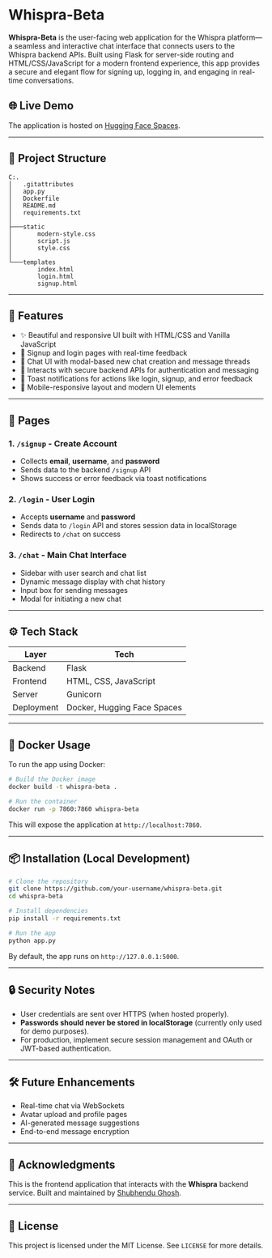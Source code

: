 # Whispra-Beta

**Whispra-Beta** is the user-facing web application for the Whispra platform—a seamless and interactive chat interface that connects users to the Whispra backend APIs. Built using Flask for server-side routing and HTML/CSS/JavaScript for a modern frontend experience, this app provides a secure and elegant flow for signing up, logging in, and engaging in real-time conversations.

## 🌐 Live Demo

The application is hosted on [Hugging Face Spaces](https://huggingface.co/spaces/shubhendu-ghosh-whispra).

---

## 📁 Project Structure

```
C:.
│   .gitattributes
│   app.py
│   Dockerfile
│   README.md
│   requirements.txt
│
├───static
│       modern-style.css
│       script.js
│       style.css
│
└───templates
        index.html
        login.html
        signup.html
```

---

## 🚀 Features

- ✨ Beautiful and responsive UI built with HTML/CSS and Vanilla JavaScript
- 🔐 Signup and login pages with real-time feedback
- 💬 Chat UI with modal-based new chat creation and message threads
- 🔁 Interacts with secure backend APIs for authentication and messaging
- 🔔 Toast notifications for actions like login, signup, and error feedback
- 📱 Mobile-responsive layout and modern UI elements

---

## 📜 Pages

### 1. `/signup` - Create Account
- Collects **email**, **username**, and **password**
- Sends data to the backend `/signup` API
- Shows success or error feedback via toast notifications

### 2. `/login` - User Login
- Accepts **username** and **password**
- Sends data to `/login` API and stores session data in localStorage
- Redirects to `/chat` on success

### 3. `/chat` - Main Chat Interface
- Sidebar with user search and chat list
- Dynamic message display with chat history
- Input box for sending messages
- Modal for initiating a new chat

---

## ⚙️ Tech Stack

| Layer       | Tech                      |
|-------------|---------------------------|
| Backend     | Flask                     |
| Frontend    | HTML, CSS, JavaScript     |
| Server      | Gunicorn                  |
| Deployment  | Docker, Hugging Face Spaces |

---

## 🐳 Docker Usage

To run the app using Docker:

```bash
# Build the Docker image
docker build -t whispra-beta .

# Run the container
docker run -p 7860:7860 whispra-beta
```

This will expose the application at `http://localhost:7860`.

---

## 📦 Installation (Local Development)

```bash
# Clone the repository
git clone https://github.com/your-username/whispra-beta.git
cd whispra-beta

# Install dependencies
pip install -r requirements.txt

# Run the app
python app.py
```

By default, the app runs on `http://127.0.0.1:5000`.

---

## 🔒 Security Notes

- User credentials are sent over HTTPS (when hosted properly).
- **Passwords should never be stored in localStorage** (currently only used for demo purposes).
- For production, implement secure session management and OAuth or JWT-based authentication.

---

## 🛠️ Future Enhancements

- Real-time chat via WebSockets
- Avatar upload and profile pages
- AI-generated message suggestions
- End-to-end message encryption

---

## 🙌 Acknowledgments

This is the frontend application that interacts with the **Whispra** backend service. Built and maintained by [Shubhendu Ghosh](https://github.com/shubhendu-ghosh-DS).

---

## 📄 License

This project is licensed under the MIT License. See `LICENSE` for more details.

